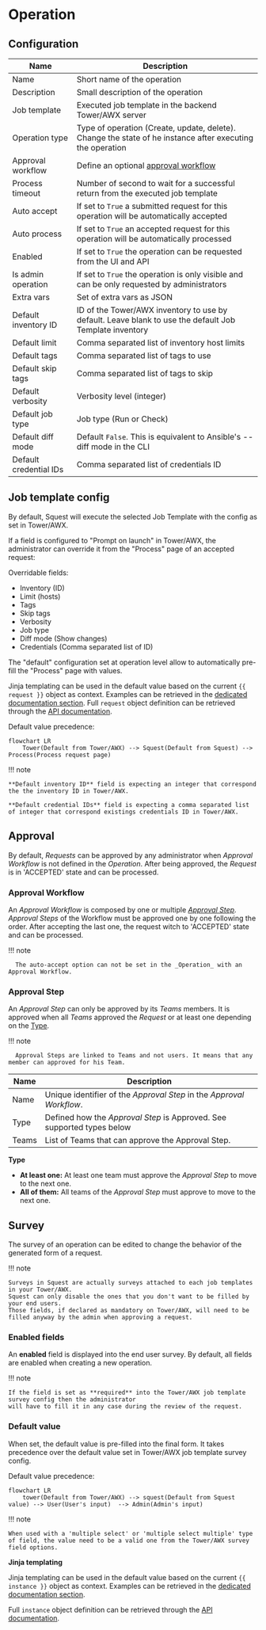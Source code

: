 # Operation

## Configuration

| Name                   | Description                                                                                               |
|------------------------|-----------------------------------------------------------------------------------------------------------|
| Name                   | Short name of the operation                                                                               |
| Description            | Small description of the operation                                                                        |
| Job template           | Executed job template in the backend Tower/AWX server                                                     |
| Operation type         | Type of operation (Create, update, delete). Change the state of he instance after executing the operation |
| Approval workflow      | Define an optional [approval workflow](#approval)                                                         |
| Process timeout        | Number of second to wait for a successful return from the executed job template                           |
| Auto accept            | If set to `True` a submitted request for this operation will be automatically accepted                    |
| Auto process           | If set to `True` an accepted request for this operation will be automatically processed                   |
| Enabled                | If set to `True` the operation can be requested from the UI and API                                       |
| Is admin operation     | If set to `True` the operation is only visible and can be only requested by administrators                |
| Extra vars             | Set of extra vars as JSON                                                                                 |
| Default inventory ID   | ID of the Tower/AWX inventory to use by default.  Leave blank to use the default Job Template inventory   |
| Default limit          | Comma separated list of inventory host limits                                                             |
| Default tags           | Comma separated list of tags to use                                                                       |
| Default skip tags      | Comma separated list of tags to skip                                                                      |
| Default verbosity      | Verbosity level (integer)                                                                                 |
| Default job type       | Job type (Run or Check)                                                                                   |
| Default diff mode      | Default `False`. This is equivalent to Ansible's --diff mode in the CLI                                   |
| Default credential IDs | Comma separated list of credentials ID                                                                    |

## Job template config

By default, Squest will execute the selected Job Template with the config as set in Tower/AWX. 

If a field is configured to "Prompt on launch" in Tower/AWX, the administrator can override it from the "Process" page of an accepted request:

Overridable fields:

- Inventory (ID)
- Limit (hosts)
- Tags
- Skip tags
- Verbosity
- Job type
- Diff mode (Show changes)
- Credentials (Comma separated list of ID)

The "default" configuration set at operation level allow to automatically pre-fill the "Process" page with values.

Jinja templating can be used in the default value based on the current `{{ request }}` object as context.
Examples can be retrieved in the [dedicated documentation section](../jinja.md). Full `request` object definition can be retrieved through the [API documentation](../api.md).

Default value precedence:

```mermaid
flowchart LR
    Tower(Default from Tower/AWX) --> Squest(Default from Squest) --> Process(Process request page)
```

!!! note

    **Default inventory ID** field is expecting an integer that correspond the the inventory ID in Tower/AWX.

    **Default credential IDs** field is expecting a comma separated list of integer that correspond existings credentials ID in Tower/AWX.


## Approval

By default, _Requests_ can be approved by any administrator when
_Approval Workflow_ is not defined in the _Operation_. After being approved, the _Request_ is in 'ACCEPTED' state and can be
processed.

### Approval Workflow

An _Approval Workflow_ is composed by one or multiple [_Approval Step_](#approval-step).
_Approval Steps_ of the Workflow must be approved one by one following the order. After accepting the last one, the
request witch to 'ACCEPTED' state and can be processed.

!!! note

      The auto-accept option can not be set in the _Operation_ with an Approval Workflow.

### Approval Step

An _Approval Step_ can only be approved by its _Teams_ members. It is approved when all _Teams_ approved the _Request_ or at
least one depending on the [Type](#type).

!!! note

      Approval Steps are linked to Teams and not users. It means that any member can approved for his Team.

| Name  | Description                                                            |
|-------|------------------------------------------------------------------------|
| Name  | Unique identifier of the _Approval Step_ in the _Approval Workflow_.   |
| Type  | Defined how the _Approval Step_ is Approved. See supported types below |
| Teams | List of Teams that can approve the Approval Step.                      |


**Type**

- **At least one:** At least one team must approve the _Approval Step_ to move to the next one.
- **All of them:** All teams of the _Approval Step_ must approve to move to the next one.


## Survey

The survey of an operation can be edited to change the behavior of the generated form of a request.

!!! note

    Surveys in Squest are actually surveys attached to each job templates in your Tower/AWX.
    Squest can only disable the ones that you don't want to be filled by your end users.
    Those fields, if declared as mandatory on Tower/AWX, will need to be filled anyway by the admin when approving a request.

### Enabled fields

An **enabled** field is displayed into the end user survey.
By default, all fields are enabled when creating a new operation.

!!! note

    If the field is set as **required** into the Tower/AWX job template survey config then the administrator
    will have to fill it in any case during the review of the request.

### Default value


When set, the default value is pre-filled into the final form. It takes precedence over the default value set in Tower/AWX job template survey config.

Default value precedence:

```mermaid
flowchart LR
    tower(Default from Tower/AWX) --> squest(Default from Squest value) --> User(User's input)  --> Admin(Admin's input)
```

!!! note

    When used with a 'multiple select' or 'multiple select multiple' type of field, the value need to be a valid one from the Tower/AWX survey field options.

**Jinja templating**

Jinja templating can be used in the default value based on the current `{{ instance }}` object as context.
Examples can be retrieved in the [dedicated documentation section](../jinja.md).

Full `instance` object definition can be retrieved through the [API documentation](../api.md).
